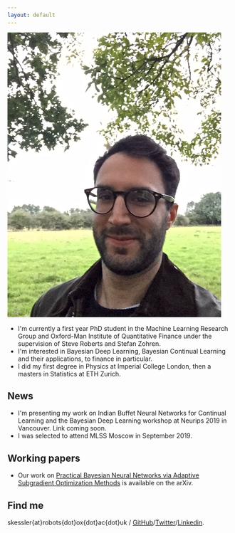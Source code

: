 ```yaml
---
layout: default
---
```


![Sam Kessler](https://github.com/skezle/skezle.github.io/blob/master/_assets/me.png)

* I'm currently a first year PhD student in the Machine Learning Research Group and 
Oxford-Man Institute of Quantitative Finance under the supervision of Steve Roberts
 and Stefan Zohren. 
* I'm interested in Bayesian Deep Learning, Bayesian Continual Learning and their
applications, to finance in particular. 
* I did my first degree in Physics at Imperial College London, then a masters in 
Statistics at ETH Zurich.

## News

* I'm presenting my work on Indian Buffet Neural Networks for Continual Learning and the 
Bayesian Deep Learning workshop at Neurips 2019 in Vancouver. Link coming soon.
* I was selected to attend MLSS Moscow in September 2019.

## Working papers

* Our work on [Practical Bayesian Neural Networks via Adaptive
Subgradient Optimization Methods](https://arxiv.org/pdf/1811.03679.pdf) is available on 
the arXiv.

## Find me
 skessler{at}robots{dot}ox{dot}ac{dot}uk / [GitHub](http://github.com/skezle)/[Twitter](http://twitter.com/SamKezz)/[Linkedin](https://uk.linkedin.com/pub/samuel-kessler/39/aa2/79).

